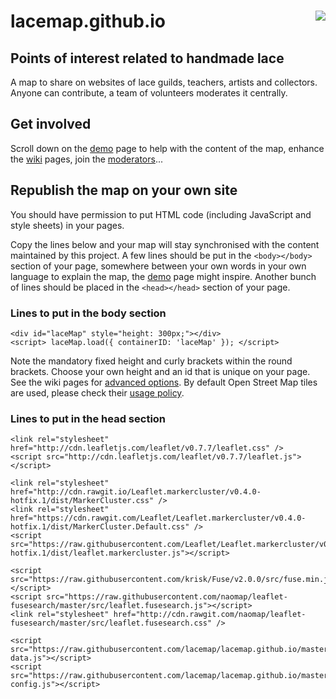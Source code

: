 [<img src="https://avatars3.githubusercontent.com/u/16852616" align="right"/>](http://lacemap.github.io/)
lacemap.github.io
=================

Points of interest related to handmade lace
-------------------------------------------

A map to share on websites of lace guilds, teachers, artists and collectors.
Anyone can contribute, a team of volunteers moderates it centrally.


Get involved
------------

Scroll down on the [demo] page to help with the content of the map,
enhance the [wiki] pages, join the [moderators]...

[demo]: http://lacemap.github.io/
[wiki]: ../../wiki
[moderators]: https://github.com/orgs/lacemap/teams/moderators
[usage policy]: http://wiki.openstreetmap.org/wiki/Tile_usage_policy



Republish the map on your own site
----------------------------------

You should have permission to put HTML code (including JavaScript and style sheets) in your pages.

Copy the lines below and your map will stay synchronised with the content maintained by this project.
A few lines should be put in the `<body></body>` section of your page,
somewhere between your own words in your own language to explain the map, the [demo] page might inspire.
Another bunch of lines should be placed in the `<head></head>` section of your page.


### Lines to put in the body section

    <div id="laceMap" style="height: 300px;"></div>
    <script> laceMap.load({ containerID: 'laceMap' }); </script>

Note the mandatory fixed height and curly brackets within the round brackets.
Choose your own height and an id that is unique on your page.
See the wiki pages for [advanced options](../../wiki/Advanced-options).
By default Open Street Map tiles are used, please check their [usage policy].

### Lines to put in the head section

    <link rel="stylesheet" href="http://cdn.leafletjs.com/leaflet/v0.7.7/leaflet.css" />
    <script src="http://cdn.leafletjs.com/leaflet/v0.7.7/leaflet.js"></script>

    <link rel="stylesheet" href="http://cdn.rawgit.io/Leaflet.markercluster/v0.4.0-hotfix.1/dist/MarkerCluster.css" />
    <link rel="stylesheet" href="https://cdn.rawgit.com/Leaflet/Leaflet.markercluster/v0.4.0-hotfix.1/dist/MarkerCluster.Default.css" />
    <script src="https://raw.githubusercontent.com/Leaflet/Leaflet.markercluster/v0.4.0-hotfix.1/dist/leaflet.markercluster.js"></script>

    <script src="https://raw.githubusercontent.com/krisk/Fuse/v2.0.0/src/fuse.min.js"></script>
    <script src="https://raw.githubusercontent.com/naomap/leaflet-fusesearch/master/src/leaflet.fusesearch.js"></script>
    <link rel="stylesheet" href="http://cdn.rawgit.com/naomap/leaflet-fusesearch/master/src/leaflet.fusesearch.css" />

    <script src="https://raw.githubusercontent.com/lacemap/lacemap.github.io/master/map-data.js"></script>
    <script src="https://raw.githubusercontent.com/lacemap/lacemap.github.io/master/map-config.js"></script>
